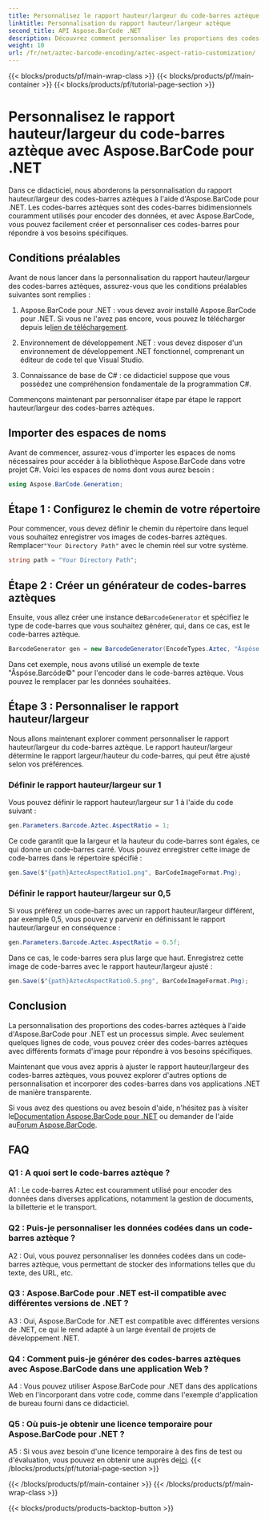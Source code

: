 ```yaml
---
title: Personnalisez le rapport hauteur/largeur du code-barres aztèque avec Aspose.BarCode pour .NET
linktitle: Personnalisation du rapport hauteur/largeur aztèque
second_title: API Aspose.BarCode .NET
description: Découvrez comment personnaliser les proportions des codes-barres aztèques à l'aide d'Aspose.BarCode pour .NET. Créez des codes-barres uniques et flexibles pour vos applications .NET.
weight: 10
url: /fr/net/aztec-barcode-encoding/aztec-aspect-ratio-customization/
---
```


{{< blocks/products/pf/main-wrap-class >}}
{{< blocks/products/pf/main-container >}}
{{< blocks/products/pf/tutorial-page-section >}}

# Personnalisez le rapport hauteur/largeur du code-barres aztèque avec Aspose.BarCode pour .NET

Dans ce didacticiel, nous aborderons la personnalisation du rapport hauteur/largeur des codes-barres aztèques à l'aide d'Aspose.BarCode pour .NET. Les codes-barres aztèques sont des codes-barres bidimensionnels couramment utilisés pour encoder des données, et avec Aspose.BarCode, vous pouvez facilement créer et personnaliser ces codes-barres pour répondre à vos besoins spécifiques.

## Conditions préalables

Avant de nous lancer dans la personnalisation du rapport hauteur/largeur des codes-barres aztèques, assurez-vous que les conditions préalables suivantes sont remplies :

1.  Aspose.BarCode pour .NET : vous devez avoir installé Aspose.BarCode pour .NET. Si vous ne l'avez pas encore, vous pouvez le télécharger depuis le[lien de téléchargement](https://releases.aspose.com/barcode/net/).

2. Environnement de développement .NET : vous devez disposer d'un environnement de développement .NET fonctionnel, comprenant un éditeur de code tel que Visual Studio.

3. Connaissance de base de C# : ce didacticiel suppose que vous possédez une compréhension fondamentale de la programmation C#.

Commençons maintenant par personnaliser étape par étape le rapport hauteur/largeur des codes-barres aztèques.

## Importer des espaces de noms

Avant de commencer, assurez-vous d'importer les espaces de noms nécessaires pour accéder à la bibliothèque Aspose.BarCode dans votre projet C#. Voici les espaces de noms dont vous aurez besoin :

```csharp
using Aspose.BarCode.Generation;
```

## Étape 1 : Configurez le chemin de votre répertoire

 Pour commencer, vous devez définir le chemin du répertoire dans lequel vous souhaitez enregistrer vos images de codes-barres aztèques. Remplacer`"Your Directory Path"` avec le chemin réel sur votre système.

```csharp
string path = "Your Directory Path";
```

## Étape 2 : Créer un générateur de codes-barres aztèques

 Ensuite, vous allez créer une instance de`BarcodeGenerator` et spécifiez le type de code-barres que vous souhaitez générer, qui, dans ce cas, est le code-barres aztèque.

```csharp
BarcodeGenerator gen = new BarcodeGenerator(EncodeTypes.Aztec, "Åspóse.Barcóde©");
```

Dans cet exemple, nous avons utilisé un exemple de texte "Åspóse.Barcóde©" pour l'encoder dans le code-barres aztèque. Vous pouvez le remplacer par les données souhaitées.

## Étape 3 : Personnaliser le rapport hauteur/largeur

Nous allons maintenant explorer comment personnaliser le rapport hauteur/largeur du code-barres aztèque. Le rapport hauteur/largeur détermine le rapport largeur/hauteur du code-barres, qui peut être ajusté selon vos préférences.

### Définir le rapport hauteur/largeur sur 1

Vous pouvez définir le rapport hauteur/largeur sur 1 à l'aide du code suivant :

```csharp
gen.Parameters.Barcode.Aztec.AspectRatio = 1;
```

Ce code garantit que la largeur et la hauteur du code-barres sont égales, ce qui donne un code-barres carré. Vous pouvez enregistrer cette image de code-barres dans le répertoire spécifié :

```csharp
gen.Save($"{path}AztecAspectRatio1.png", BarCodeImageFormat.Png);
```

### Définir le rapport hauteur/largeur sur 0,5

Si vous préférez un code-barres avec un rapport hauteur/largeur différent, par exemple 0,5, vous pouvez y parvenir en définissant le rapport hauteur/largeur en conséquence :

```csharp
gen.Parameters.Barcode.Aztec.AspectRatio = 0.5f;
```

Dans ce cas, le code-barres sera plus large que haut. Enregistrez cette image de code-barres avec le rapport hauteur/largeur ajusté :

```csharp
gen.Save($"{path}AztecAspectRatio0.5.png", BarCodeImageFormat.Png);
```

## Conclusion

La personnalisation des proportions des codes-barres aztèques à l'aide d'Aspose.BarCode pour .NET est un processus simple. Avec seulement quelques lignes de code, vous pouvez créer des codes-barres aztèques avec différents formats d'image pour répondre à vos besoins spécifiques.

Maintenant que vous avez appris à ajuster le rapport hauteur/largeur des codes-barres aztèques, vous pouvez explorer d'autres options de personnalisation et incorporer des codes-barres dans vos applications .NET de manière transparente.

 Si vous avez des questions ou avez besoin d'aide, n'hésitez pas à visiter le[Documentation Aspose.BarCode pour .NET](https://reference.aspose.com/barcode/net/) ou demander de l'aide au[Forum Aspose.BarCode](https://forum.aspose.com/c/barcode/13).

## FAQ

### Q1 : A quoi sert le code-barres aztèque ?

A1 : Le code-barres Aztec est couramment utilisé pour encoder des données dans diverses applications, notamment la gestion de documents, la billetterie et le transport.

### Q2 : Puis-je personnaliser les données codées dans un code-barres aztèque ?

A2 : Oui, vous pouvez personnaliser les données codées dans un code-barres aztèque, vous permettant de stocker des informations telles que du texte, des URL, etc.

### Q3 : Aspose.BarCode pour .NET est-il compatible avec différentes versions de .NET ?

A3 : Oui, Aspose.BarCode for .NET est compatible avec différentes versions de .NET, ce qui le rend adapté à un large éventail de projets de développement .NET.

### Q4 : Comment puis-je générer des codes-barres aztèques avec Aspose.BarCode dans une application Web ?

A4 : Vous pouvez utiliser Aspose.BarCode pour .NET dans des applications Web en l'incorporant dans votre code, comme dans l'exemple d'application de bureau fourni dans ce didacticiel.

### Q5 : Où puis-je obtenir une licence temporaire pour Aspose.BarCode pour .NET ?

A5 : Si vous avez besoin d'une licence temporaire à des fins de test ou d'évaluation, vous pouvez en obtenir une auprès de[ici](https://purchase.aspose.com/temporary-license/).
{{< /blocks/products/pf/tutorial-page-section >}}

{{< /blocks/products/pf/main-container >}}
{{< /blocks/products/pf/main-wrap-class >}}

{{< blocks/products/products-backtop-button >}}
